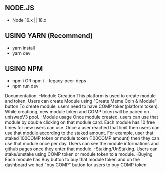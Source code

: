 ## NODE.JS

- Node 16.x || 18.x

## USING YARN (Recommend)

- yarn install
- yarn dev

## USING NPM

- npm i OR npm i --legacy-peer-deps
- npm run dev


Documentation.
-Module Creation
This platform is used to create module and token.
Users can create Module using "Create Meme Coin & Module" button
To create module, users need to have COMP token(platform token).
While creationg, new module token and COMP token will be paired on uniswapV3 pool.
-Module usage
Once module created, users can use that module by double clicking on that module card.
Each module has 10 free times for new users can use.
Once a user reached that limit then users can use that module according to the staked amount.
For example, user that staked 100COMP token or module token (100COMP amount) then they can use that module once per day.
Users can see the module informations and github pages once they enter that module.
-Staking/UnStaking.
Users can stake/unstake using COMP token or module token to a module.
-Buying
Each module has Buy button to buy that module token and on the dashboard we had "buy COMP" button for users to buy COMP token.
